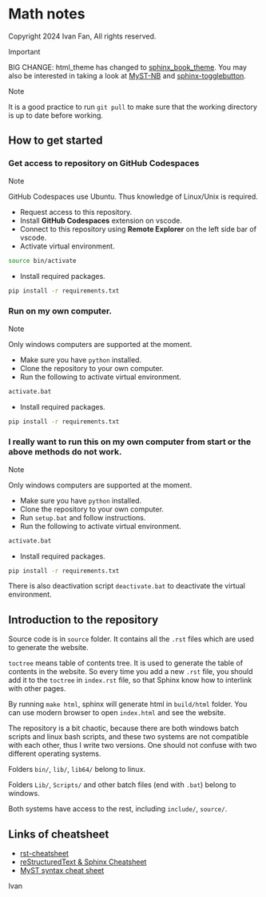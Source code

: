 # Math notes 
Copyright 2024 Ivan Fan, All rights reserved.

> [!IMPORTANT]
> BIG CHANGE: html_theme has changed to [sphinx_book_theme](https://sphinx-book-theme.readthedocs.io/en/stable/index.html). You may also be interested in taking a look at [MyST-NB](https://myst-nb.readthedocs.io/en/latest/index.html) and [sphinx-togglebutton](https://sphinx-togglebutton.readthedocs.io/en/latest/index.html).

> [!NOTE]
> It is a good practice to run `git pull` to make sure that the working directory is up to date before working.

## How to get started

### Get access to repository on GitHub Codespaces
> [!NOTE]
> GitHub Codespaces use Ubuntu. Thus knowledge of Linux/Unix is required.
- Request access to this repository.
- Install **GitHub Codespaces** extension on vscode.
- Connect to this repository using **Remote Explorer** on the left side bar of vscode.
- Activate virtual environment.
```bash
source bin/activate
```
- Install required packages.
```bash
pip install -r requirements.txt
```

### Run on my own computer.
> [!NOTE]
> Only windows computers are supported at the moment.
- Make sure you have `python` installed.
- Clone the repository to your own computer.
- Run the following to activate virtual environment.
```bat
activate.bat
```
- Install required packages.
```bash
pip install -r requirements.txt
```

### I really want to run this on my own computer from start or the above methods do not work.
> [!NOTE]
> Only windows computers are supported at the moment.
- Make sure you have `python` installed.
- Clone the repository to your own computer.
- Run `setup.bat` and follow instructions.
- Run the following to activate virtual environment.
```bat
activate.bat
```
- Install required packages.
```bash
pip install -r requirements.txt
```

There is also deactivation script `deactivate.bat` to deactivate the virtual environment.

## Introduction to the repository
Source code is in `source` folder. It contains all the `.rst` files which are used to generate the website.

`toctree` means table of contents tree. It is used to generate the table of contents in the website. So every time you add a new `.rst` file, you should add it to the `toctree` in `index.rst` file, so that Sphinx know how to interlink with other pages.

By running `make html`, sphinx will generate html in `build/html` folder. You can use modern browser to open `index.html` and see the website.

The repository is a bit chaotic, because there are both windows batch scripts and linux bash scripts, and these two systems are not compatible with each other, thus I write two versions. One should not confuse with two different operating systems.

Folders `bin/`, `lib/`, `lib64/` belong to linux.

Folders `Lib/`, `Scripts/` and other batch files (end with `.bat`) belong to windows.

Both systems have access to the rest, including `include/`, `source/`.

## Links of cheatsheet
- [rst-cheatsheet](https://github.com/ralsina/rst-cheatsheet/blob/master/rst-cheatsheet.rst)
- [reStructuredText & Sphinx Cheatsheet](https://sphinx-tutorial.readthedocs.io/cheatsheet/)
- [MyST syntax cheat sheet](https://jupyterbook.org/en/stable/reference/cheatsheet.html)

Ivan